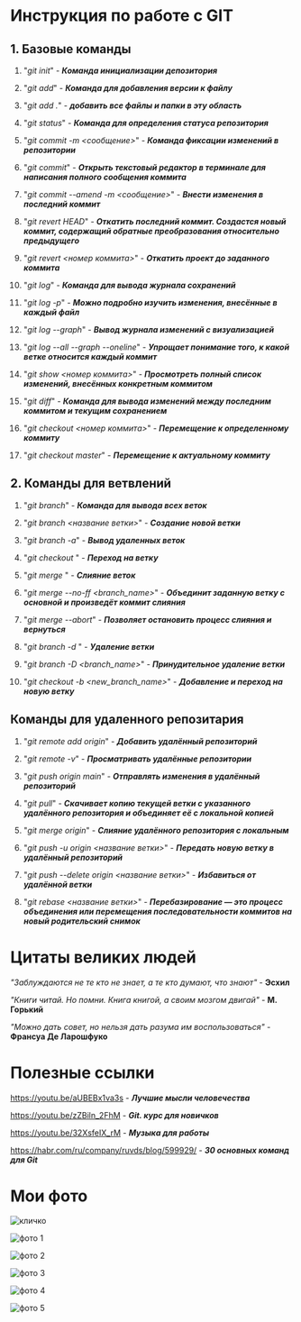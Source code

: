 # Инструкция по работе с GIT 

## 1. Базовые команды

1. "*git init*" - _**Команда инициализации депозитория**_

2. "*git add*" - _**Команда для добавления версии к файлу**_

3. "*git add .*" - _**добавить все файлы и папки в эту область**_

3. "*git status*" - _**Команда для определения статуса репозитория**_

4. "*git commit -m <сообщение>*" - _**Команда фиксации изменений в репозитории**_

5. "*git commit*" - _**Открыть текстовый редактор в терминале для написания полного сообщения коммита**_

5. "*git commit --amend -m <сообщение>*" - _**Внести изменения в последний коммит**_

6. "*git revert HEAD*"  - _**Откатить последний коммит. Создастся новый коммит, содержащий обратные преобразования относительно предыдущего**_

7. "*git revert <номер коммита>*" - _**Откатить проект до заданного коммита**_

6. "*git log*" - _**Команда для вывода журнала сохранений**_

7. "*git log -p*" - _**Можно подробно изучить изменения, внесённые в каждый файл**_

7. "*git log --graph*" - _**Вывод журнала изменений с визуализацией**_

8. "*git log --all --graph --oneline*" - _**Упрощает понимание того, к какой ветке относится каждый коммит**_

9. "*git show <номер коммита>*" - _**Просмотреть полный список изменений, внесённых конкретным коммитом**_

9. "*git diff*" - _**Команда для вывода изменений между последним коммитом и текущим сохранением**_

10. "*git checkout <номер коммита>*" -  _**Перемещение к определенному коммиту**_

11. "*git checkout master*" - _**Перемещение к актуальному коммиту**_

## 2. Команды для ветвлений

1. "*git branch*" - _**Команда для вывода всех веток**_

2. "*git branch <название ветки>*" - _**Cоздание новой ветки**_

3. "*git branch -a*" - _**Вывод удаленных веток**_

4. "*git checkout <branch name>*" - _**Переход на ветку**_

5. "*git merge <branch name>*" - _**Слияние веток**_

6. "*git merge --no-ff <branch_name>*" - _**Объединит заданную ветку с основной и произведёт коммит слияния**_

7. "*git merge --abort*" - _**Позволяет остановить процесс слияния и вернуться**_

7. "*git branch -d <branch name>*" - _**Удаление ветки**_

8. "*git branch -D <branch_name>*" - _**Принудительное удаление ветки**_

9. "*git checkout -b <new_branch_name>*" - _**Добавление и переход на новую ветку**_

## Команды для удаленного репозитария

1. "*git remote add origin*"  - _**Добавить удалённый репозиторий**_

2. "*git remote -v*" - _**Просматривать удалённые репозитории**_

3. "*git push origin main*" - _**Отправлять изменения в удалённый репозиторий**_

4. "*git pull*" - _**Скачивает копию текущей ветки с указанного удалённого репозитория и объединяет её с локальной копией**_

5. "*git merge origin*" - _**Слияние удалённого репозитория с локальным**_

6. "*git push -u origin <название ветки>*" - _**Передать новую ветку в удалённый репозиторий**_

7. "*git push --delete origin <название ветки>*" - _**Избавиться от удалённой ветки**_

8. "*git rebase <название ветки>*" - _**Перебазирование — это процесс объединения или перемещения последовательности коммитов на новый родительский снимок**_

# Цитаты великих людей

_"Заблуждаются не те кто не знает, а те кто думают, что знают"_ -   **Эсхил**

_"Книги читай. Но помни. Книга книгой, а своим мозгом двигай"_   -  **М. Горький**

_"Можно дать совет, но нельзя дать разума им воспользоваться"_ - **Франсуа Де Ларошфуко**

# Полезные ссылки

https://youtu.be/aUBEBx1va3s - _**Лучшие мысли человечества**_

https://youtu.be/zZBiln_2FhM - _**Git. курс для новичков**_

https://youtu.be/32XsfeIX_rM - _**Музыка для работы**_

https://habr.com/ru/company/ruvds/blog/599929/ - _**30 основных команд для Git**_

# Мои фото
![кличко](%D0%BA%D0%BB%D0%B8%D1%87%D0%BA%D0%BE.jpg)

![фото 1](desktop%201.jpg)

![фото 2](desktop%202.jpg)

![фото 3](desktop%203.jpg)

![фото 4](desktop%204.jpg)

![фото 5](foto5.jpg)
